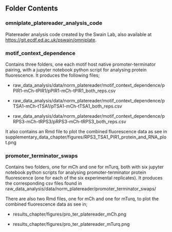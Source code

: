 ## Folder Contents

### omniplate_platereader_analysis_code
Platereader analysis code created by the Swain Lab, also available at https://git.ecdf.ed.ac.uk/pswain/omniplate.

### motif_context_dependence
Contains three folders, one each motif host native promoter-terminator pairing, with a jupyter notebook python script for analysing protein fluorescence. It produces the following files;

- raw_data_analysis/data/norm_platereader/motif_context_dependence/pPIR1-mCh-tPIR1/pPIR1-mCh-tPIR1_both_reps.csv

- raw_data_analysis/data/norm_platereader/motif_context_dependence/pTSA1-mCh-tTSA1/pTSA1-mCh-tTSA1_both_reps.csv

- raw_data_analysis/data/norm_platereader/motif_context_dependence/pRPS3-mCh-tRPS3/pRPS3-mCh-tRPS3_both_reps.csv

It also contains an Rmd file to plot the combined fluorescence data as see in supplementary_data_chapter/figures/RPS3_TSA1_PIR1_protein_and_RNA_plot.png

### promoter_terminator_swaps
Contains two folders, one for mCh and one for mTurq, both with six jupyter notebook python scripts for analysing promoter-terminator protein fluorescence (one for each of the six experimental replicates). It produces the corresponding csv files found in raw_data_analysis/data/norm_platereader/promoter_terminator_swaps/

There are also two Rmd files, one for mCh and one for mTurq, to plot the combined fluorescence data as see in;

- results_chapter/figures/pro_ter_platereader_mCh.png

- results_chapter/figures/pro_ter_platereader_mTurq.png
